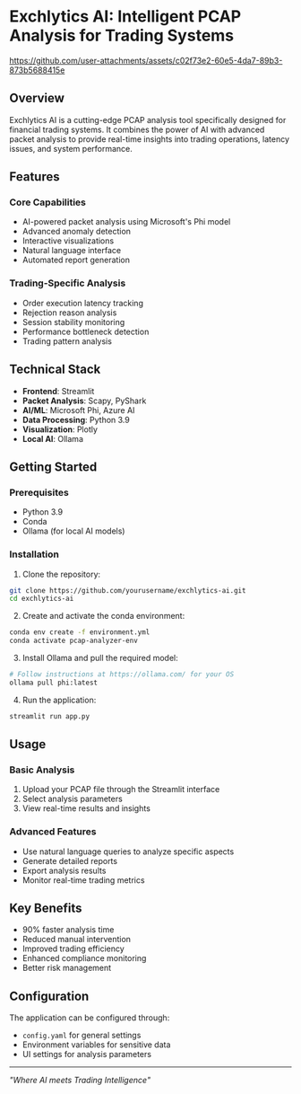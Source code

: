 # Exchlytics AI: Intelligent PCAP Analysis for Trading Systems

https://github.com/user-attachments/assets/c02f73e2-60e5-4da7-89b3-873b5688415e

## Overview

Exchlytics AI is a cutting-edge PCAP analysis tool specifically designed for financial trading systems. It combines the power of AI with advanced packet analysis to provide real-time insights into trading operations, latency issues, and system performance.

## Features

### Core Capabilities

- AI-powered packet analysis using Microsoft's Phi model
- Advanced anomaly detection
- Interactive visualizations
- Natural language interface
- Automated report generation

### Trading-Specific Analysis

- Order execution latency tracking
- Rejection reason analysis
- Session stability monitoring
- Performance bottleneck detection
- Trading pattern analysis

## Technical Stack

- **Frontend**: Streamlit
- **Packet Analysis**: Scapy, PyShark
- **AI/ML**: Microsoft Phi, Azure AI
- **Data Processing**: Python 3.9
- **Visualization**: Plotly
- **Local AI**: Ollama

## Getting Started

### Prerequisites

- Python 3.9
- Conda
- Ollama (for local AI models)

### Installation

1. Clone the repository:

```bash
git clone https://github.com/yourusername/exchlytics-ai.git
cd exchlytics-ai
```

2. Create and activate the conda environment:

```bash
conda env create -f environment.yml
conda activate pcap-analyzer-env
```

3. Install Ollama and pull the required model:

```bash
# Follow instructions at https://ollama.com/ for your OS
ollama pull phi:latest
```

4. Run the application:

```bash
streamlit run app.py
```

## Usage

### Basic Analysis

1. Upload your PCAP file through the Streamlit interface
2. Select analysis parameters
3. View real-time results and insights

### Advanced Features

- Use natural language queries to analyze specific aspects
- Generate detailed reports
- Export analysis results
- Monitor real-time trading metrics

## Key Benefits

- 90% faster analysis time
- Reduced manual intervention
- Improved trading efficiency
- Enhanced compliance monitoring
- Better risk management

## Configuration

The application can be configured through:

- `config.yaml` for general settings
- Environment variables for sensitive data
- UI settings for analysis parameters

---

_"Where AI meets Trading Intelligence"_
